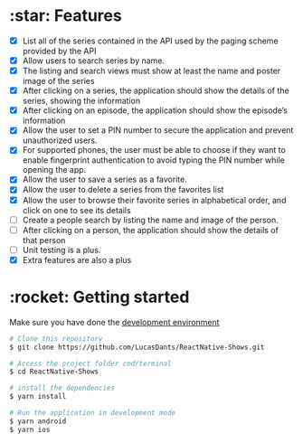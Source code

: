 
<h1>:star: Features</h1>

- [x] List all of the series contained in the API used by the paging scheme provided by the API
- [x] Allow users to search series by name.
- [x] The listing and search views must show at least the name and poster image of the series
- [x] After clicking on a series, the application should show the details of the series, showing the information
- [x] After clicking on an episode, the application should show the episode’s information
- [x] Allow the user to set a PIN number to secure the application and prevent unauthorized users.
- [x] For supported phones, the user must be able to choose if they want to enable fingerprint authentication to avoid typing the PIN number while opening the app.
- [x] Allow the user to save a series as a favorite.
- [x] Allow the user to delete a series from the favorites list
- [x] Allow the user to browse their favorite series in alphabetical order, and click on one to see its details
- [ ] Create a people search by listing the name and image of the person.
- [ ] After clicking on a person, the application should show the details of that person
- [ ] Unit testing is a plus.
- [x] Extra features are also a plus

<h1>:rocket: Getting started</h1>
<p>Make sure you have done the <a href="https://reactnative.dev/docs/environment-setup">development environment</a></p>

```bash
# Clone this repository
$ git clone https://github.com/LucasDants/ReactNative-Shows.git

# Access the project folder cmd/terminal
$ cd ReactNative-Shows

# install the dependencies
$ yarn install

# Run the application in development mode
$ yarn android
$ yarn ios

```
